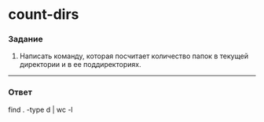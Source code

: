 # count-dirs

### Задание

1. Написать команду, которая посчитает количество папок в текущей директории и в ее поддиректориях.

---

### Ответ

find . -type d | wc -l